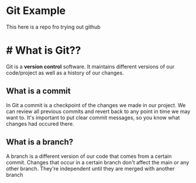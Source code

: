 # Git Example
This here is a repo fro trying out github
# # What is Git??
Git is a **version control** software. It maintains different versions of our code/project as well as a history of our changes.
## What is a commit
In Git a commit is a checkpoint of the changes we made in our project. We can review all previous commits and revert back to any point in time we may want to. It's important to put clear commit messages, so you know what changes had occured there.

## What is a branch?
A branch is a different version of our code that comes from a certain commit. Changes that occur in a certain branch don't affect the main or any other branch. They're independent until they are merged with another branch